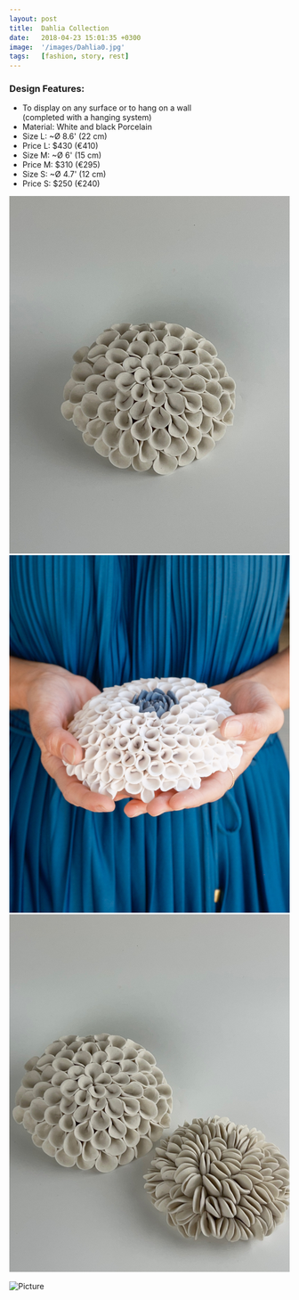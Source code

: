 ```yaml
---
layout: post
title:  Dahlia Collection
date:   2018-04-23 15:01:35 +0300
image:  '/images/Dahlia0.jpg'
tags:   [fashion, story, rest]
---
```

### Design Features:
* To display on any surface or to hang on a wall <br>(completed with a hanging system) 
* Material: White and black Porcelain
* Size L: ~Ø 8.6' (22 cm) 
* Price L: $430 (€410) 
* Size M: ~Ø 6' (15 cm)  
* Price M: $310 (€295)
* Size S: ~Ø 4.7' (12 cm)  
* Price S: $250 (€240)



<div class="gallery-box">
  <div class="gallery">
    <img src="/images/Dahlia2.jpg">
    <img src="/images/Dahlia1.jpg">
    <img src="/images/Dahlia3.jpg">
  </div>
</div>

![Picture]({{site.baseurl}}/images/Collection7.jpg)
